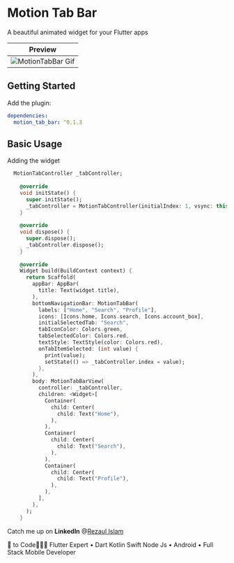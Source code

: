 # Motion Tab Bar

A beautiful animated widget for your Flutter apps

| Preview |
|---------|
|![MotionTabBar Gif](https://github.com/therezacuet/Motion-Tab-Bar/blob/master/motiontabbar.gif?raw=true) |


## Getting Started

Add the plugin:

```yaml
dependencies:
  motion_tab_bar: ^0.1.3
```

## Basic Usage

Adding the widget

```dart
  MotionTabController _tabController;
  
    @override
    void initState() {
      super.initState();
      _tabController = MotionTabController(initialIndex: 1, vsync: this);
    }
  
    @override
    void dispose() {
      super.dispose();
      _tabController.dispose();
    }
  
    @override
    Widget build(BuildContext context) {
      return Scaffold(
        appBar: AppBar(
          title: Text(widget.title),
        ),
        bottomNavigationBar: MotionTabBar(
          labels: ["Home", "Search", "Profile"],
          icons: [Icons.home, Icons.search, Icons.account_box],
          initialSelectedTab: "Search",
          tabIconColor: Colors.green,
          tabSelectedColor: Colors.red,
          textStyle: TextStyle(color: Colors.red),
          onTabItemSelected: (int value) {
            print(value);
            setState(() => _tabController.index = value);
          },
        ),
        body: MotionTabBarView(
          controller: _tabController,
          children: <Widget>[
            Container(
              child: Center(
                child: Text("Home"),
              ),
            ),
            Container(
              child: Center(
                child: Text("Search"),
              ),
            ),
            Container(
              child: Center(
                child: Text("Profile"),
              ),
            ),
          ],
        ),
      );
    }
```


Catch me up on **LinkedIn** @[Rezaul Islam](www.linkedin.com/in/therezacuet "Rezaul Islam")

💙 to Code👨🏽‍💻 Flutter Expert • Dart Kotlin Swift Node Js • Android • Full Stack Mobile Developer
